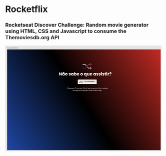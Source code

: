 # Rocketflix
### Rocketseat Discover Challenge: Random movie generator using HTML, CSS and Javascript to consume the Themoviesdb.org API

<img src="./assets/rocketflix-1.jpeg" width="500px"></img>
